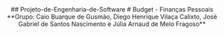 <center>## Projeto-de-Engenharia-de-Software
# Budget - Finanças Pessoais
  <center>
**Grupo: Caio Buarque de Gusmão, Diego Henrique Vilaça Calixto, José Gabriel de Santos Nascimento e Júlia Arnaud de Melo Fragoso**

